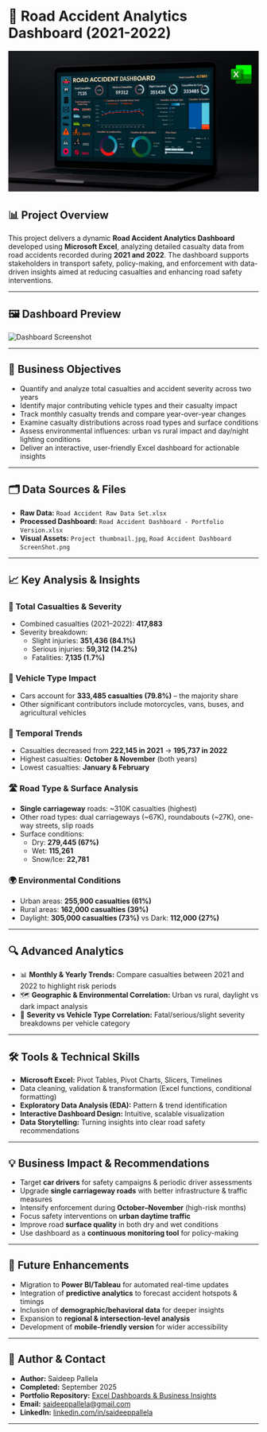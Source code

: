 # 🚦 Road Accident Analytics Dashboard (2021-2022)

![Project Thumbnail](./Project%20thumbnail.jpg)

## 📊 Project Overview  
This project delivers a dynamic **Road Accident Analytics Dashboard** developed using **Microsoft Excel**, analyzing detailed casualty data from road accidents recorded during **2021 and 2022**. The dashboard supports stakeholders in transport safety, policy-making, and enforcement with data-driven insights aimed at reducing casualties and enhancing road safety interventions.

---

## 🖼️ Dashboard Preview  
![Dashboard Screenshot](./Road_Accident_Dashboard_Screenshot.png)


---

## 🎯 Business Objectives  
- Quantify and analyze total casualties and accident severity across two years  
- Identify major contributing vehicle types and their casualty impact  
- Track monthly casualty trends and compare year-over-year changes  
- Examine casualty distributions across road types and surface conditions  
- Assess environmental influences: urban vs rural impact and day/night lighting conditions  
- Deliver an interactive, user-friendly Excel dashboard for actionable insights  

---

## 🗂️ Data Sources & Files  
- **Raw Data:** `Road Accident Raw Data Set.xlsx`  
- **Processed Dashboard:** `Road Accident Dashboard - Portfolio Version.xlsx`  
- **Visual Assets:** `Project thumbnail.jpg`, `Road Accident Dashboard ScreenShot.png`

---

## 📈 Key Analysis & Insights  

### 🔢 Total Casualties & Severity  
- Combined casualties (2021–2022): **417,883**  
- Severity breakdown:  
  - Slight injuries: **351,436 (84.1%)**  
  - Serious injuries: **59,312 (14.2%)**  
  - Fatalities: **7,135 (1.7%)**

### 🚗 Vehicle Type Impact  
- Cars account for **333,485 casualties (79.8%)** – the majority share  
- Other significant contributors include motorcycles, vans, buses, and agricultural vehicles  

### 📅 Temporal Trends  
- Casualties decreased from **222,145 in 2021** → **195,737 in 2022**  
- Highest casualties: **October & November** (both years)  
- Lowest casualties: **January & February**  

### 🛣️ Road Type & Surface Analysis  
- **Single carriageway** roads: ~310K casualties (highest)  
- Other road types: dual carriageways (~67K), roundabouts (~27K), one-way streets, slip roads  
- Surface conditions:  
  - Dry: **279,445 (67%)**  
  - Wet: **115,261**  
  - Snow/Ice: **22,781**

### 🌍 Environmental Conditions  
- Urban areas: **255,900 casualties (61%)**  
- Rural areas: **162,000 casualties (39%)**  
- Daylight: **305,000 casualties (73%)** vs Dark: **112,000 (27%)**

---

## 🔍 Advanced Analytics  

- 📊 **Monthly & Yearly Trends:** Compare casualties between 2021 and 2022 to highlight risk periods  
- 🗺️ **Geographic & Environmental Correlation:** Urban vs rural, daylight vs dark impact analysis  
- 🚦 **Severity vs Vehicle Type Correlation:** Fatal/serious/slight severity breakdowns per vehicle category  

---

## 🛠️ Tools & Technical Skills  
- **Microsoft Excel:** Pivot Tables, Pivot Charts, Slicers, Timelines  
- Data cleaning, validation & transformation (Excel functions, conditional formatting)  
- **Exploratory Data Analysis (EDA):** Pattern & trend identification  
- **Interactive Dashboard Design:** Intuitive, scalable visualization  
- **Data Storytelling:** Turning insights into clear road safety recommendations  

---

## 💡 Business Impact & Recommendations  
- Target **car drivers** for safety campaigns & periodic driver assessments  
- Upgrade **single carriageway roads** with better infrastructure & traffic measures  
- Intensify enforcement during **October–November** (high-risk months)  
- Focus safety interventions on **urban daytime traffic**  
- Improve road **surface quality** in both dry and wet conditions  
- Use dashboard as a **continuous monitoring tool** for policy-making  

---

## 🚀 Future Enhancements  
- Migration to **Power BI/Tableau** for automated real-time updates  
- Integration of **predictive analytics** to forecast accident hotspots & timings  
- Inclusion of **demographic/behavioral data** for deeper insights  
- Expansion to **regional & intersection-level analysis**  
- Development of **mobile-friendly version** for wider accessibility  

---

## 👤 Author & Contact  
- **Author:** Saideep Pallela  
- **Completed:** September 2025  
- **Portfolio Repository:** [Excel Dashboards & Business Insights](https://github.com/saideeppallela/Explore-My-Microsoft-Excel-Projects)  
- **Email:** [saideeppallela@gmail.com](mailto:saideeppallela@gmail.com)  
- **LinkedIn:** [linkedin.com/in/saideeppallela](https://www.linkedin.com/in/saideeppallela/)  

---
